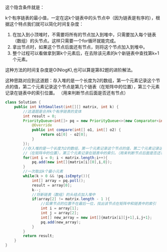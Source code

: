 这个隐含条件就是：

k个有序链表的最小值，一定在这k个链表中的头节点中（因为链表是有序的），根据这个特点我们就可以简化时间复杂度：

1. 在加入到小顶堆时，不需要将所有的节点加入到堆中，只需要加入每个链表（数组）的头节点。这样只需要一个for循环就能完成。
2. 拿出节点时，如果这个节点后面还有节点，则将这个节点加入到堆中。
3. 整个过程可以看做拿到第k个元素后，在去除该元素的k个新链表中查找第k+1个元素。

这种方法的时间复杂度是O(NlogK),也可以算是第82题的进阶解法。

这种思路对应到这道题：存入堆的是一个长度为2的数组，第一个元素记录这个节点的值，第二个元素记录这个节点是第几个链表（在矩阵中的位置），第三个元素记录在链表中的索引位置。
（用来判断节点后面是否还有节点）

```java
class Solution {
    public int kthSmallest(int[][] matrix, int k) {
        //这道题是合并k个有序链表的变体
        int result = 0;
        PriorityQueue<int[]> pq = new PriorityQueue<>(new Comparator<int[]>() {
            @Override
            public int compare(int[] o1, int[] o2) {
                return o1[0] - o2[0];
            }
        });
        //存入堆的是一个长度为2的数组，第一个元素记录这个节点的值，第二个元素记录这个节点是第几个链表
        //（在矩阵中的位置），第三个元素记录在链表中的索引。（用来判断节点后面是否还有节点）
        for(int i = 0; i < matrix.length;i++){
            pq.add(new int[]{matrix[i][0],i,0});
        }
        //一次取出k个最小元素
        while(k > 0 && !pq.isEmpty()){
            int[] array = pq.poll();
            result = array[0];
            k--;
            //将新链表（数组）的头结点加入堆中
            if(array[2] != matrix.length - 1 ){
                //如果节点的位置不在最后一位，找出该节点在矩阵中和链表中的索引
                int i = array[1];
                int j = array[2];
                int[] new_array = new int[]{matrix[i][j+1],i,j+1};
                pq.add(new_array);
            }
        }   
        return result;
    }
}

```
